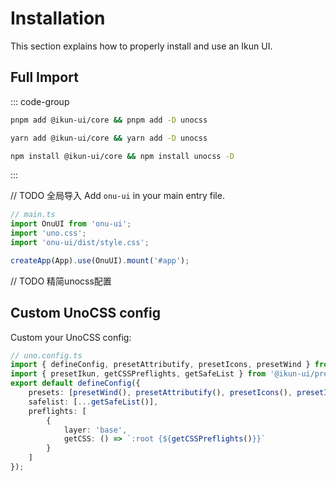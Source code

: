 # Installation

This section explains how to properly install and use an Ikun UI.

## Full Import

::: code-group

```bash [pnpm]
pnpm add @ikun-ui/core && pnpm add -D unocss
```

```bash [yarn]
yarn add @ikun-ui/core && yarn add -D unocss
```

```bash [npm]
npm install @ikun-ui/core && npm install unocss -D
```

:::

// TODO 全局导入
Add `onu-ui` in your main entry file.

```ts
// main.ts
import OnuUI from 'onu-ui';
import 'uno.css';
import 'onu-ui/dist/style.css';

createApp(App).use(OnuUI).mount('#app');
```

// TODO 精简unocss配置

## Custom UnoCSS config

Custom your UnoCSS config:

```ts
// uno.config.ts
import { defineConfig, presetAttributify, presetIcons, presetWind } from 'unocss';
import { presetIkun, getCSSPreflights, getSafeList } from '@ikun-ui/preset';
export default defineConfig({
	presets: [presetWind(), presetAttributify(), presetIcons(), presetIkun()],
	safelist: [...getSafeList()],
	preflights: [
		{
			layer: 'base',
			getCSS: () => `:root {${getCSSPreflights()}}`
		}
	]
});
```
